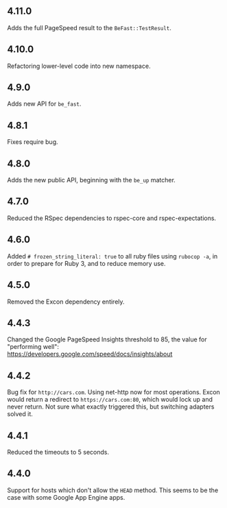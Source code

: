 4.11.0
------
Adds the full PageSpeed result to the `BeFast::TestResult`.

4.10.0
------
Refactoring lower-level code into new namespace.

4.9.0
-----
Adds new API for `be_fast`.

4.8.1
-----
Fixes require bug.

4.8.0
-----
Adds the new public API, beginning with the `be_up` matcher.

4.7.0
-----
Reduced the RSpec dependencies to rspec-core and rspec-expectations.

4.6.0
-----
Added `# frozen_string_literal: true` to all ruby files using `rubocop -a`,
in order to prepare for Ruby 3, and to reduce memory use.

4.5.0
-----
Removed the Excon dependency entirely.

4.4.3
-----
Changed the Google PageSpeed Insights threshold to 85, the value for
"performing well": https://developers.google.com/speed/docs/insights/about

4.4.2
-----
Bug fix for `http://cars.com`. Using net-http now for most operations. Excon
would return a redirect to `https://cars.com:80`, which would lock up and never
return. Not sure what exactly triggered this, but switching adapters solved it.

4.4.1
-----
Reduced the timeouts to 5 seconds.

4.4.0
-----
Support for hosts which don't allow the `HEAD` method. This seems to be the case
with some Google App Engine apps.
